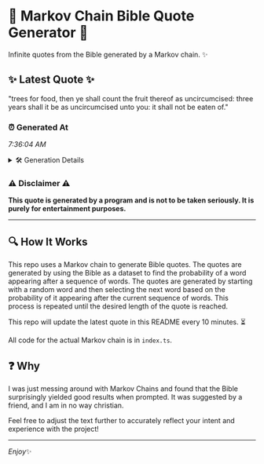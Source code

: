 # 📖 Markov Chain Bible Quote Generator 📖

Infinite quotes from the Bible generated by a Markov chain. ✨

## ✨ Latest Quote ✨
"trees for food, then ye shall count the fruit thereof as uncircumcised: three years shall it be as uncircumcised unto you: it shall not be eaten of."

### ⏰ Generated At
*7:36:04 AM*

<details>
    <summary>🛠️ Generation Details</summary>
    <p>
        <strong>🌱 Seed:</strong> trees<br>
        <strong>🔄 Iterations:</strong> 26<br>
        <strong>📜 Context History:</strong><br>[ trees ]: for<br>[ trees, for ]: food,<br>[ trees, for, food, ]: then<br>[ trees, for, food,, then ]: ye<br>[ trees, for, food,, then, ye ]: shall<br>[ trees, for, food,, then, ye, shall ]: count<br>[ for, food,, then, ye, shall, count ]: the<br>[ food,, then, ye, shall, count, the ]: fruit<br>[ then, ye, shall, count, the, fruit ]: thereof<br>[ ye, shall, count, the, fruit, thereof ]: as<br>[ shall, count, the, fruit, thereof, as ]: uncircumcised:<br>[ count, the, fruit, thereof, as, uncircumcised: ]: three<br>[ the, fruit, thereof, as, uncircumcised:, three ]: years<br>[ fruit, thereof, as, uncircumcised:, three, years ]: shall<br>[ thereof, as, uncircumcised:, three, years, shall ]: it<br>[ as, uncircumcised:, three, years, shall, it ]: be<br>[ uncircumcised:, three, years, shall, it, be ]: as<br>[ three, years, shall, it, be, as ]: uncircumcised<br>[ years, shall, it, be, as, uncircumcised ]: unto<br>[ shall, it, be, as, uncircumcised, unto ]: you:<br>[ it, be, as, uncircumcised, unto, you: ]: it<br>[ be, as, uncircumcised, unto, you:, it ]: shall<br>[ as, uncircumcised, unto, you:, it, shall ]: not<br>[ uncircumcised, unto, you:, it, shall, not ]: be<br>[ unto, you:, it, shall, not, be ]: eaten<br>[ you:, it, shall, not, be, eaten ]: of.<br>
    </p>
</details>

### ⚠️ Disclaimer ⚠️
**This quote is generated by a program and is not to be taken seriously. It is purely for entertainment purposes.**

---

## 🔍 How It Works

This repo uses a Markov chain to generate Bible quotes. The quotes are generated by using the Bible as a dataset to find the probability of a word appearing after a sequence of words. The quotes are generated by starting with a random word and then selecting the next word based on the probability of it appearing after the current sequence of words. This process is repeated until the desired length of the quote is reached.

This repo will update the latest quote in this README every 10 minutes. ⏳

All code for the actual Markov chain is in `index.ts`.

## ❓ Why

I was just messing around with Markov Chains and found that the Bible surprisingly yielded good results when prompted. 
It was suggested by a friend, and I am in no way christian.

Feel free to adjust the text further to accurately reflect your intent and experience with the project!

---

*Enjoy*✨
